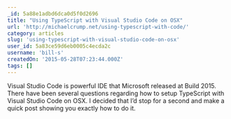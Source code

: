 ```yaml
---
_id: 5a88e1adbd6dca0d5f0d2696
title: "Using TypeScript with Visual Studio Code on OSX"
url: 'http://michaelcrump.net/using-typescript-with-code/'
category: articles
slug: 'using-typescript-with-visual-studio-code-on-osx'
user_id: 5a83ce59d6eb0005c4ecda2c
username: 'bill-s'
createdOn: '2015-05-28T07:23:44.000Z'
tags: []
---
```


Visual Studio Code is powerful IDE that Microsoft released at Build 2015. There have been several questions regarding how to setup TypeScript with Visual Studio Code on OSX. I decided that I’d stop for a second and make a quick post showing you exactly how to do it.

